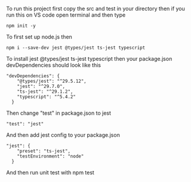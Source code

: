 To run this project first copy the src and test in your directory then if you run this on VS code open terminal and then type
```
npm init -y
```
To first set up node.js then
```
npm i --save-dev jest @types/jest ts-jest typescript
```
To install jest @types/jest ts-jest typescript then your package.json devDependencies should look like this
```
"devDependencies": {
    "@types/jest": "^29.5.12",
    "jest": "^29.7.0",
    "ts-jest": "^29.1.2",
    "typescript": "^5.4.2"
  }
```
Then change "test" in package.json to jest
```
"test": "jest"
```
And then add jest config to your package.json
```
"jest": {
    "preset": "ts-jest",
    "testEnvironment": "node"
  }
```
And then run unit test with npm test
